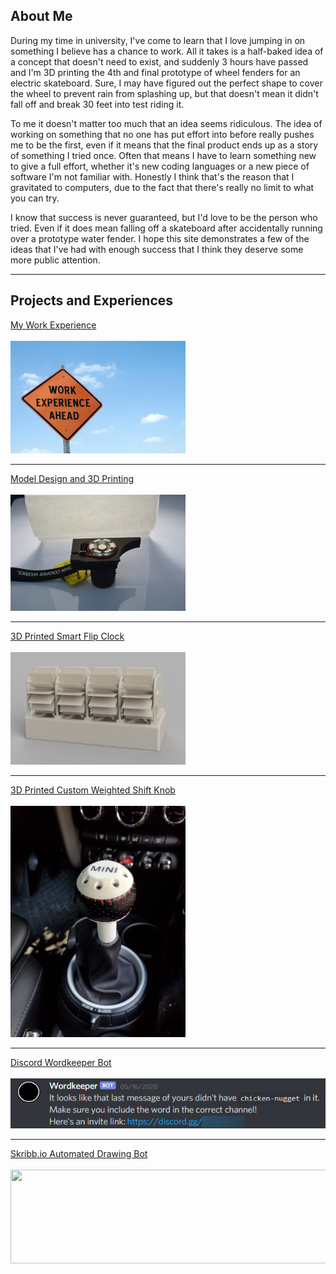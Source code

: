 ## About Me

During my time in university, I've come to learn that I love jumping in on something I believe has a chance to work. All it takes is a half-baked idea of a concept that doesn't need to exist, and suddenly 3 hours have passed and I'm 3D printing the 4th and final prototype of wheel fenders for an electric skateboard. Sure, I may have figured out the perfect shape to cover the wheel to prevent rain from splashing up, but that doesn't mean it didn't fall off and break 30 feet into test riding it.

To me it doesn't matter too much that an idea seems ridiculous. The idea of working on something that no one has put effort into before really pushes me to be the first, even if it means that the final product ends up as a story of something I tried once. Often that means I have to learn something new to give a full effort, whether it's new coding languages or a new piece of software I'm not familiar with. Honestly I think that's the reason that I gravitated to computers, due to the fact that there's really no limit to what you can try.

I know that success is never guaranteed, but I'd love to be the person who tried. Even if it does mean falling off a skateboard after accidentally running over a prototype water fender. I hope this site demonstrates a few of the ideas that I've had with enough success that I think they deserve some more public attention.

---

## Projects and Experiences

[My Work Experience](/work_experience)
<br><br>
<img src="images/work_ahead.jpg?raw=true" style="width:280px;height:180px;" href="https://thomasjbarlow.com/work_experience"/>

---

[Model Design and 3D Printing](/model_design)
<br><br>
<img src="images/3dprints/JCW_V3_2.JPG" style="width:280px;height:186px;" href="https://thomasjbarlow.com/model_design"/>

---

[3D Printed Smart Flip Clock](/flip_clock)
<br><br>
<img src="images/3dprints/flipclock_render.png" style="width:280px;height:180px;" href="https://thomasjbarlow.com/model_design"/>

---

[3D Printed Custom Weighted Shift Knob](/shift_knob)
<br><br>
<img src="images/3dprints/shiftknob.jpg" style="width:280px;height:370px;" href="https://thomasjbarlow.com/model_design"/>

---

[Discord Wordkeeper Bot](/wordkeeper)
<br><br>
<img src="images/wordkeeper2.png?raw=true" style="width:550px;height:80px;" href="https://thomasjbarlow.com/wordkeeper"/>

---

[Skribb.io Automated Drawing Bot](/skribblio_bot)
<br><br>
<img src="https://skribbl.io/img/logo.gif" style="width:534px;height:150px;" href="https://thomasjbarlow.com/skribblio_bot"/>
